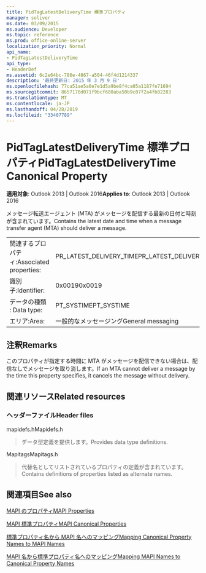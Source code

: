 ```yaml
---
title: PidTagLatestDeliveryTime 標準プロパティ
manager: soliver
ms.date: 03/09/2015
ms.audience: Developer
ms.topic: reference
ms.prod: office-online-server
localization_priority: Normal
api_name:
- PidTagLatestDeliveryTime
api_type:
- HeaderDef
ms.assetid: 6c2e64bc-786e-4867-a504-46f4d1214337
description: '最終更新日: 2015 年 3 月 9 日'
ms.openlocfilehash: 77ca51ae5a0e7e1d5a9be8f4ca05a1187fe71694
ms.sourcegitcommit: 8657170d071f9bcf680aba50b9c07f2a4fb82283
ms.translationtype: MT
ms.contentlocale: ja-JP
ms.lasthandoff: 04/28/2019
ms.locfileid: "33407789"
---
```

# <a name="pidtaglatestdeliverytime-canonical-property"></a><span data-ttu-id="d94f8-103">PidTagLatestDeliveryTime 標準プロパティ</span><span class="sxs-lookup"><span data-stu-id="d94f8-103">PidTagLatestDeliveryTime Canonical Property</span></span>

  
  
<span data-ttu-id="d94f8-104">**適用対象**: Outlook 2013 | Outlook 2016</span><span class="sxs-lookup"><span data-stu-id="d94f8-104">**Applies to**: Outlook 2013 | Outlook 2016</span></span> 
  
<span data-ttu-id="d94f8-105">メッセージ転送エージェント (MTA) がメッセージを配信する最新の日付と時刻が含まれています。</span><span class="sxs-lookup"><span data-stu-id="d94f8-105">Contains the latest date and time when a message transfer agent (MTA) should deliver a message.</span></span> 
  
|||
|:-----|:-----|
|<span data-ttu-id="d94f8-106">関連するプロパティ:</span><span class="sxs-lookup"><span data-stu-id="d94f8-106">Associated properties:</span></span>  <br/> |<span data-ttu-id="d94f8-107">PR_LATEST_DELIVERY_TIME</span><span class="sxs-lookup"><span data-stu-id="d94f8-107">PR_LATEST_DELIVERY_TIME</span></span>  <br/> |
|<span data-ttu-id="d94f8-108">識別子:</span><span class="sxs-lookup"><span data-stu-id="d94f8-108">Identifier:</span></span>  <br/> |<span data-ttu-id="d94f8-109">0x0019</span><span class="sxs-lookup"><span data-stu-id="d94f8-109">0x0019</span></span>  <br/> |
|<span data-ttu-id="d94f8-110">データの種類 : </span><span class="sxs-lookup"><span data-stu-id="d94f8-110">Data type:</span></span>  <br/> |<span data-ttu-id="d94f8-111">PT_SYSTIME</span><span class="sxs-lookup"><span data-stu-id="d94f8-111">PT_SYSTIME</span></span>  <br/> |
|<span data-ttu-id="d94f8-112">エリア:</span><span class="sxs-lookup"><span data-stu-id="d94f8-112">Area:</span></span>  <br/> |<span data-ttu-id="d94f8-113">一般的なメッセージング</span><span class="sxs-lookup"><span data-stu-id="d94f8-113">General messaging</span></span>  <br/> |
   
## <a name="remarks"></a><span data-ttu-id="d94f8-114">注釈</span><span class="sxs-lookup"><span data-stu-id="d94f8-114">Remarks</span></span>

<span data-ttu-id="d94f8-115">このプロパティが指定する時間に MTA がメッセージを配信できない場合は、配信なしでメッセージを取り消します。</span><span class="sxs-lookup"><span data-stu-id="d94f8-115">If an MTA cannot deliver a message by the time this property specifies, it cancels the message without delivery.</span></span> 
  
## <a name="related-resources"></a><span data-ttu-id="d94f8-116">関連リソース</span><span class="sxs-lookup"><span data-stu-id="d94f8-116">Related resources</span></span>

### <a name="header-files"></a><span data-ttu-id="d94f8-117">ヘッダーファイル</span><span class="sxs-lookup"><span data-stu-id="d94f8-117">Header files</span></span>

<span data-ttu-id="d94f8-118">mapidefs.h</span><span class="sxs-lookup"><span data-stu-id="d94f8-118">Mapidefs.h</span></span>
  
> <span data-ttu-id="d94f8-119">データ型定義を提供します。</span><span class="sxs-lookup"><span data-stu-id="d94f8-119">Provides data type definitions.</span></span>
    
<span data-ttu-id="d94f8-120">Mapitags</span><span class="sxs-lookup"><span data-stu-id="d94f8-120">Mapitags.h</span></span>
  
> <span data-ttu-id="d94f8-121">代替名としてリストされているプロパティの定義が含まれています。</span><span class="sxs-lookup"><span data-stu-id="d94f8-121">Contains definitions of properties listed as alternate names.</span></span>
    
## <a name="see-also"></a><span data-ttu-id="d94f8-122">関連項目</span><span class="sxs-lookup"><span data-stu-id="d94f8-122">See also</span></span>



[<span data-ttu-id="d94f8-123">MAPI のプロパティ</span><span class="sxs-lookup"><span data-stu-id="d94f8-123">MAPI Properties</span></span>](mapi-properties.md)
  
[<span data-ttu-id="d94f8-124">MAPI 標準プロパティ</span><span class="sxs-lookup"><span data-stu-id="d94f8-124">MAPI Canonical Properties</span></span>](mapi-canonical-properties.md)
  
[<span data-ttu-id="d94f8-125">標準プロパティ名から MAPI 名へのマッピング</span><span class="sxs-lookup"><span data-stu-id="d94f8-125">Mapping Canonical Property Names to MAPI Names</span></span>](mapping-canonical-property-names-to-mapi-names.md)
  
[<span data-ttu-id="d94f8-126">MAPI 名から標準プロパティ名へのマッピング</span><span class="sxs-lookup"><span data-stu-id="d94f8-126">Mapping MAPI Names to Canonical Property Names</span></span>](mapping-mapi-names-to-canonical-property-names.md)

